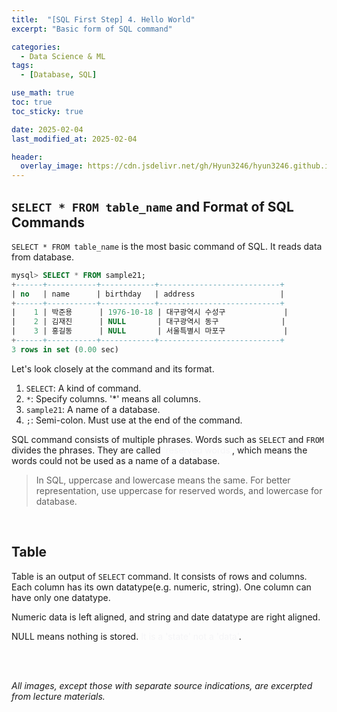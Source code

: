 ```yaml
---
title:  "[SQL First Step] 4. Hello World"
excerpt: "Basic form of SQL command"

categories:
  - Data Science & ML
tags:
  - [Database, SQL]

use_math: true
toc: true
toc_sticky: true

date: 2025-02-04
last_modified_at: 2025-02-04

header:
  overlay_image: https://cdn.jsdelivr.net/gh/Hyun3246/hyun3246.github.io@master/image/overlay image/SQL First Step.png
---
```

## `SELECT * FROM table_name` and Format of SQL Commands
`SELECT * FROM table_name` is the most basic command of SQL. It reads data from database.

```sql
mysql> SELECT * FROM sample21;
+------+-----------+------------+---------------------------+
| no   | name      | birthday   | address                   |
+------+-----------+------------+---------------------------+
|    1 | 박준용      | 1976-10-18 | 대구광역시 수성구             |
|    2 | 김재진      | NULL       | 대구광역시 동구              |
|    3 | 홍길동      | NULL       | 서울특별시 마포구             |
+------+-----------+------------+---------------------------+
3 rows in set (0.00 sec)
```

Let's look closely at the command and its format.

1. `SELECT`: A kind of command.
2. `*`: Specify columns. '*' means all columns.
3. `sample21`: A name of a database.
4. `;`: Semi-colon. Must use at the end of the command.

SQL command consists of multiple phrases. Words such as `SELECT` and `FROM` divides the phrases. They are called <span style="color:#F5F5F7">'reserved words'</span>, which means the words could not be used as a name of a database.

> In SQL, uppercase and lowercase means the same. For better representation, use uppercase for reserved words, and lowercase for database.

<br/>

## Table
Table is an output of `SELECT` command. It consists of rows and columns. Each column has its own datatype(e.g. numeric, string). One column can have only one datatype.

Numeric data is left aligned, and string and date datatype are right aligned.

NULL means nothing is stored. <span style="color:#F5F5F7">It is a 'state' not a 'data'</span>.

<br/>
<br/>

*All images, except those with separate source indications, are excerpted from lecture materials.*
